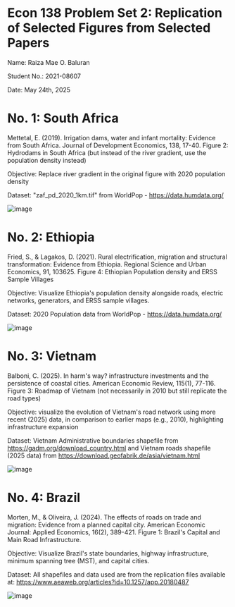 # Econ 138 Problem Set 2: Replication of Selected Figures from Selected Papers

Name: Raiza Mae O. Baluran

Student No.: 2021-08607

Date: May 24th, 2025

# No. 1: South Africa

Mettetal, E. (2019). Irrigation dams, water and infant mortality: Evidence from South Africa. Journal of Development Economics, 138, 17-40. Figure 2: Hydrodams in South Africa (but instead of the river gradient, use the population density instead)

Objective: Replace river gradient in the original figure with 2020 population density

Dataset: "zaf_pd_2020_1km.tif" from WorldPop - https://data.humdata.org/

![image](https://github.com/user-attachments/assets/9d073022-6544-4809-b80d-0017d6478fbe)


# No. 2: Ethiopia

Fried, S., & Lagakos, D. (2021). Rural electrification, migration and structural transformation: Evidence from Ethiopia. Regional Science and Urban Economics, 91, 103625. Figure 4: Ethiopian Population density and ERSS Sample Villages

Objective: Visualize Ethiopia's population density alongside roads, electric networks, generators, and ERSS sample villages.

Dataset: 2020 Population data from WorldPop - https://data.humdata.org/

![image](https://github.com/user-attachments/assets/8e0410a1-ffd7-4313-9733-06b21f9f1835)


# No. 3: Vietnam

Balboni, C. (2025). In harm's way? infrastructure investments and the persistence of coastal cities. American Economic Review, 115(1), 77-116. Figure 3: Roadmap of Vietnam (not necessarily in 2010 but still replicate the road types)

Objective: visualize the evolution of Vietnam's road network using more recent (2025) data, in comparison to earlier maps (e.g., 2010), highlighting infrastructure expansion

Dataset: Vietnam Administrative boundaries shapefile from https://gadm.org/download_country.html and Vietnam roads shapefile (2025 data) from https://download.geofabrik.de/asia/vietnam.html

![image](https://github.com/user-attachments/assets/8d3bc374-4346-4601-9df2-8ba7ae88bf9d)

# No. 4: Brazil

Morten, M., & Oliveira, J. (2024). The effects of roads on trade and migration: Evidence from a planned capital city. American Economic Journal: Applied Economics, 16(2), 389-421. Figure 1: Brazil's Capital and Main Road Infrastructure.

Objective: Visualize Brazil's state boundaries, highway infrastructure, minimum spanning tree (MST), and capital cities. 

Dataset: All shapefiles and data used are from the replication files available at: https://www.aeaweb.org/articles?id=10.1257/app.20180487

![image](https://github.com/user-attachments/assets/a9d9aa74-1831-4da9-a8a8-316ef2c184df)
